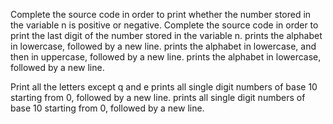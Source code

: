 Complete the source code in order to print whether the number stored in the variable n is positive or negative.
Complete the source code in order to print the last digit of the number stored in the variable n.
prints the alphabet in lowercase, followed by a new line.
prints the alphabet in lowercase, and then in uppercase, followed by a new line.
prints the alphabet in lowercase, followed by a new line.

Print all the letters except q and e
prints all single digit numbers of base 10 starting from 0, followed by a new line.
prints all single digit numbers of base 10 starting from 0, followed by a new line.
